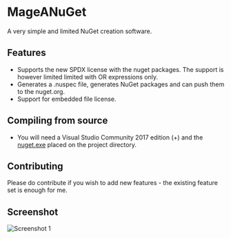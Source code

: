 # MageANuGet
A very simple and limited NuGet creation software.

## Features
* Supports the new SPDX license with the nuget packages. The support is however limited limited with OR expressions only.
* Generates a .nuspec file, generates NuGet packages and can push them to the nuget.org.
* Support for embedded file license.

## Compiling from source
* You will need a Visual Studio Community 2017 edition (+) and the [nuget.exe](https://www.nuget.org/downloads) placed on the project directory.

## Contributing
Please do contribute if you wish to add new features - the existing feature set is enough for me.

## Screenshot
![Screenshot 1](https://www.vpksoft.net/images/screenshots/MakeANuGet/make_a_nuget_1.png)
